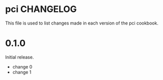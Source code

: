 # pci CHANGELOG

This file is used to list changes made in each version of the pci cookbook.

# 0.1.0

Initial release.

- change 0
- change 1

